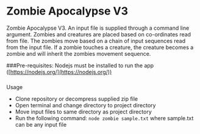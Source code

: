 # Zombie Apocalypse V3
Zombie Apocalypse V3. An input file is supplied through a command line 
argument. Zombies and creatures are placed based on co-ordinates read from 
file. The zombies move based on a chain of input sequences read from the 
input file. If a zombie touches a creature, the creature becomes a zombie 
and will inherit the zombies movement sequence.

###Pre-requisites: 
Nodejs must be installed to run the app ([https://nodejs.org/](https://nodejs.org/))

###
Usage
* Clone repository or decompress supplied zip file
* Open terminal and change directory to project directory
* Move input files to same directory as project directory
* Run the following command: `node zombie sample.txt` where sample.txt can be any input file

